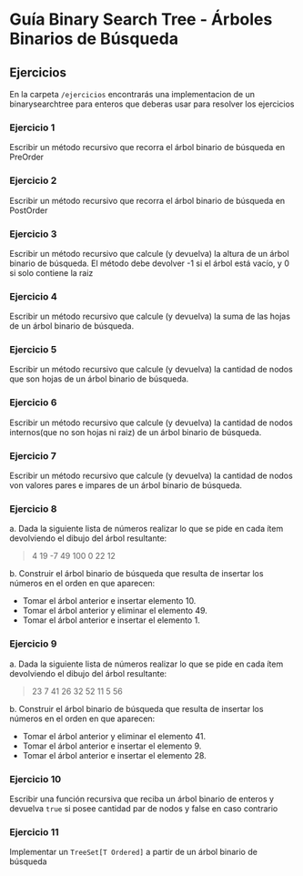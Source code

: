 # Guía Binary Search Tree - Árboles Binarios de Búsqueda
## Ejercicios

En la carpeta `/ejercicios` encontrarás una implementacion de un binarysearchtree para enteros que deberas usar para resolver los ejercicios

### Ejercicio 1
Escribir un método recursivo que recorra el árbol binario de búsqueda en PreOrder

### Ejercicio 2
Escribir un método recursivo que recorra el árbol binario de búsqueda en PostOrder

### Ejercicio 3
Escribir un método recursivo que calcule (y devuelva) la altura de un árbol binario de búsqueda. El método debe devolver -1 si el árbol está vacío, y 0 si solo contiene la raiz

### Ejercicio 4
Escribir un método recursivo que calcule (y devuelva) la suma de las hojas de un árbol binario de búsqueda.

### Ejercicio 5
Escribir un método recursivo que calcule (y devuelva) la cantidad de nodos que son hojas de un árbol binario de búsqueda.

### Ejercicio 6
Escribir un método recursivo que calcule (y devuelva) la cantidad de nodos internos(que no son hojas ni raiz) de un árbol binario de búsqueda.

### Ejercicio 7
Escribir un método recursivo que calcule (y devuelva) la cantidad de nodos von valores pares e impares de un árbol binario de búsqueda.

### Ejercicio 8
a. Dada la siguiente lista de números realizar lo que se pide en cada ítem devolviendo el dibujo del árbol resultante:
>	4    19    -7    49    100    0    22    12

b. Construir el árbol binario de búsqueda que resulta de insertar los números en el orden en que aparecen:
- Tomar el árbol anterior e insertar elemento 10.
- Tomar el árbol anterior y eliminar el elemento 49.
- Tomar el árbol anterior e insertar el elemento 1.

### Ejercicio 9
a. Dada la siguiente lista de números realizar lo que se pide en cada ítem devolviendo el dibujo del árbol resultante:

>	23    7    41    26    32    52    11    5    56

b. Construir el árbol binario de búsqueda que resulta de insertar los números en el orden en que aparecen:
- Tomar el árbol anterior y eliminar el elemento 41.
- Tomar el árbol anterior e insertar el elemento 9.
- Tomar el árbol anterior e insertar el elemento 28.

### Ejercicio 10
Escribir una función recursiva que reciba un árbol binario de enteros y devuelva `true` si posee cantidad par de nodos y false en caso contrario

### Ejercicio 11
Implementar un `TreeSet[T Ordered]` a partir de un árbol binario de búsqueda
